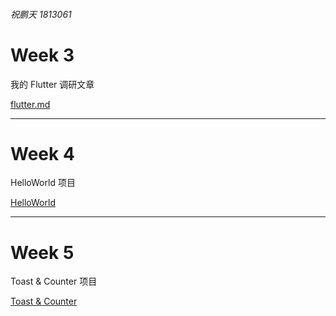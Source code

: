 ###### 祝鹏天 1813061

# Week 3

我的 Flutter 调研文章

[flutter.md](Lab1/flutter.md)

----

# Week 4

HelloWorld 项目

[HelloWorld](Lab2/README.md)

------

# Week 5

Toast & Counter 项目

[Toast & Counter](Lab3/README.md)